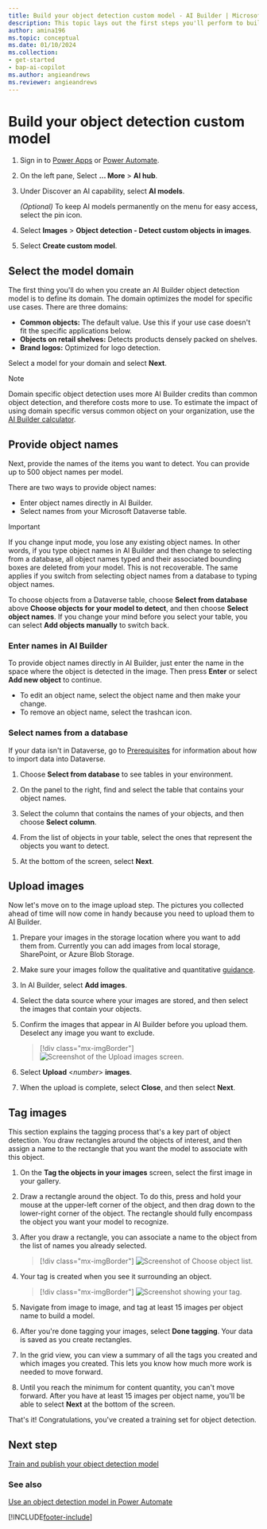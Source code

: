 ```yaml
---
title: Build your object detection custom model - AI Builder | Microsoft Docs
description: This topic lays out the first steps you'll perform to build an object detection AI model. 
author: amina196
ms.topic: conceptual
ms.date: 01/10/2024
ms.collection: 
- get-started
- bap-ai-copilot
ms.author: angieandrews
ms.reviewer: angieandrews
---
```


# Build your object detection custom model

1. Sign in to [Power Apps](https://make.powerapps.com) or [Power Automate](https://make.powerautomate.com).
1. On the left pane, Select **... More** > **AI hub**.
1. Under Discover an AI capability, select **AI models**.

    *(Optional)* To keep AI models permanently on the menu for easy access, select the pin icon.

1. Select **Images** > **Object detection - Detect custom objects in images**.
1. Select **Create custom model**.

## Select the model domain

The first thing you'll do when you create an AI Builder object detection model is to define its domain. The domain optimizes the model for specific use cases. There are three domains:

- **Common objects:** The default value. Use this if your use case doesn't fit the specific applications below.
- **Objects on retail shelves:** Detects products densely packed on shelves.
- **Brand logos:** Optimized for logo detection.

Select a model for your domain and select **Next**.

> [!NOTE]
> Domain specific object detection uses more AI Builder credits than common object detection, and therefore costs more to use. To estimate the impact of using domain specific versus common object on your organization, use the [AI Builder calculator](https://powerapps.microsoft.com/ai-builder-calculator/).

## Provide object names

Next, provide the names of the items you want to detect. You can provide up to 500 object names per model.

There are two ways to provide object names:

- Enter object names directly in AI Builder.
- Select names from your Microsoft Dataverse table.

> [!IMPORTANT]
> If you change input mode, you lose any existing object names. In other words, if you type object names in AI Builder and then change to selecting from a database, all object names typed and their associated bounding boxes are deleted from your model. This is not recoverable. The same applies if you switch from selecting object names from a database to typing object names.

To choose objects from a Dataverse table, choose **Select from database** above **Choose objects for your model to detect**, and then choose **Select object names**. If you change your mind before you select your table, you can select **Add objects manually** to switch back.

### Enter names in AI Builder

To provide object names directly in AI Builder, just enter the name in the space where the object is detected in the image. Then press **Enter** or select **Add new object** to continue.

- To edit an object name, select the object name and then make your change.
- To remove an object name, select the trashcan icon.

### Select names from a database

If your data isn't in Dataverse, go to [Prerequisites](build-model.md#prerequisites) for information about how to import data into Dataverse.

1. Choose **Select from database** to see tables in your environment.

1. On the panel to the right, find and select the table that contains your object names.

1. Select the column that contains the names of your objects, and then choose **Select column**.

1. From the list of objects in your table, select the ones that represent the objects you want to detect.

1. At the bottom of the screen, select **Next**.

## Upload images

Now let's move on to the image upload step. The pictures you collected ahead of time will now come in handy because you need to upload them to AI Builder.

1. Prepare your images in the storage location where you want to add them from. Currently you can add images from local storage, SharePoint, or Azure Blob Storage.

1. Make sure your images follow the qualitative and quantitative [guidance](collect-images.md).

1. In AI Builder, select **Add images**.
1. Select the data source where your images are stored, and then select the images that contain your objects.
1. Confirm the images that appear in AI Builder before you upload them. Deselect any image you want to exclude.

   > [!div class="mx-imgBorder"]
   > ![Screenshot of the Upload images screen.](media/select-images.png "Upload images screen")

1. Select **Upload** <*number*> **images**.
1. When the upload is complete, select **Close**, and then select **Next**.

## Tag images

This section explains the tagging process that's a key part of object detection. You draw rectangles around the objects of interest, and then assign a name to the rectangle that you want the model to associate with this object.

1. On the **Tag the objects in your images** screen, select the first image in your gallery.
1. Draw a rectangle around the object. To do this, press and hold your mouse at the upper-left corner of the object, and then drag down to the lower-right corner of the object. The rectangle should fully encompass the object you want your model to recognize.
1. After you draw a rectangle, you can associate a name to the object from the list of names you already selected.

   > [!div class="mx-imgBorder"]
   > ![Screenshot of Choose object list.](media/tag-image-associate-name.png "Choose object list")

1. Your tag is created when you see it surrounding an object.

   > [!div class="mx-imgBorder"]
   > ![Screenshot showing your tag.](media/tag-created.png "New tag created")

1. Navigate from image to image, and tag at least 15 images per object name to build a model.
1. After you're done tagging your images, select **Done tagging**. Your data is saved as you create rectangles.
1. In the grid view, you can view a summary of all the tags you created and which images you created. This lets you know how much more work is needed to move forward.
1. Until you reach the minimum for content quantity, you can't move forward. After you have at least 15 images per object name, you'll be able to select **Next** at the bottom of the screen.

That's it! Congratulations, you've created a training set for object detection.

## Next step

[Train and publish your object detection model](object-detection-train-model.md)

### See also

[Use an object detection model in Power Automate](object-detection-model-in-flow.md) 


[!INCLUDE[footer-include](includes/footer-banner.md)]
